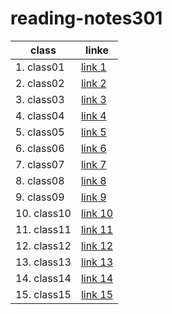 # reading-notes301

class | linke
-------------|-------------
1. class01   | [link 1](class01.md)
2. class02   | [link 2](class02.md)
3. class03   | [link 3](read03.md)
4. class04   | [link 4](class04.md)
5. class05   | [link 5](class05.md)
6. class06   | [link 6](class06.md)
7. class07   | [link 7](class07.md)
8. class08   | [link 8](class08.md)
9. class09   | [link 9](class09.md)
10. class10  | [link 10](class10.md)
11. class11  | [link 11](class11.md)
12. class12  | [link 12](class12.md)
13. class13  | [link 13](class13.md)
14. class14  | [link 14](class14.md)
15. class15  | [link 15](class15.md)

